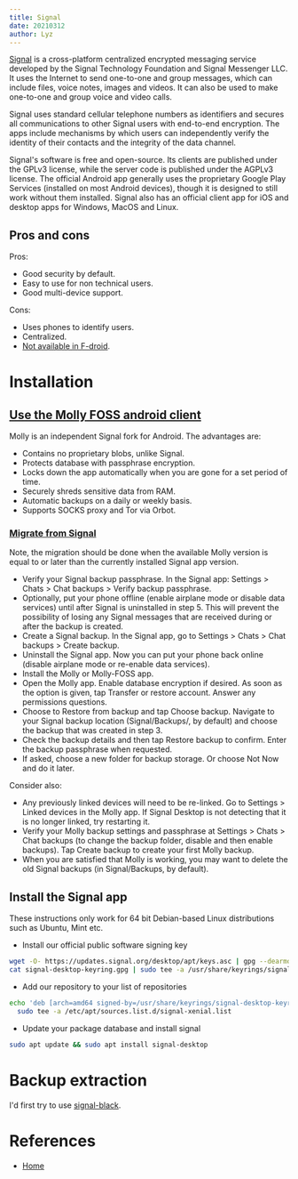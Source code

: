 ```yaml
---
title: Signal
date: 20210312
author: Lyz
---
```


[Signal](https://en.wikipedia.org/wiki/Signal_%28software%29) is
a cross-platform centralized encrypted messaging service developed by the Signal
Technology Foundation and Signal Messenger LLC. It uses the Internet to send
one-to-one and group messages, which can include files, voice notes, images and
videos. It can also be used to make one-to-one and group voice and video
calls.

Signal uses standard cellular telephone numbers as identifiers and secures all
communications to other Signal users with end-to-end encryption. The apps
include mechanisms by which users can independently verify the identity of their
contacts and the integrity of the data channel.

Signal's software is free and open-source. Its clients are published under the
GPLv3 license, while the server code is published under the AGPLv3
license. The official Android app generally uses the proprietary Google Play
Services (installed on most Android devices), though it is designed to still
work without them installed. Signal also has an official client app for iOS and
desktop apps for Windows, MacOS and Linux.

## Pros and cons

Pros:

* Good security by default.
* Easy to use for non technical users.
* Good multi-device support.

Cons:

* Uses phones to identify users.
* Centralized.
* [Not available in
    F-droid](https://community.signalusers.org/t/wiki-signal-android-app-on-f-droid-store-f-droid-status/28581).

# Installation

## [Use the Molly FOSS android client](https://molly.im/)
Molly is an independent Signal fork for Android. The advantages are:

- Contains no proprietary blobs, unlike Signal.
- Protects database with passphrase encryption.
- Locks down the app automatically when you are gone for a set period of time.
- Securely shreds sensitive data from RAM.
- Automatic backups on a daily or weekly basis.
- Supports SOCKS proxy and Tor via Orbot.

### [Migrate from Signal](https://github.com/mollyim/mollyim-android/wiki/Migrating-From-Signal)

Note, the migration should be done when the available Molly version is equal to or later than the currently installed Signal app version.

- Verify your Signal backup passphrase. In the Signal app: Settings > Chats > Chat backups > Verify backup passphrase.
- Optionally, put your phone offline (enable airplane mode or disable data services) until after Signal is uninstalled in step 5. This will prevent the possibility of losing any Signal messages that are received during or after the backup is created.
- Create a Signal backup. In the Signal app, go to Settings > Chats > Chat backups > Create backup.
- Uninstall the Signal app. Now you can put your phone back online (disable airplane mode or re-enable data services).
- Install the Molly or Molly-FOSS app.
- Open the Molly app. Enable database encryption if desired. As soon as the option is given, tap Transfer or restore account. Answer any permissions questions.
- Choose to Restore from backup and tap Choose backup. Navigate to your Signal backup location (Signal/Backups/, by default) and choose the backup that was created in step 3.
- Check the backup details and then tap Restore backup to confirm. Enter the backup passphrase when requested.
- If asked, choose a new folder for backup storage. Or choose Not Now and do it later.

Consider also:

- Any previously linked devices will need to be re-linked. Go to Settings > Linked devices in the Molly app. If Signal Desktop is not detecting that it is no longer linked, try restarting it.
- Verify your Molly backup settings and passphrase at Settings > Chats > Chat backups (to change the backup folder, disable and then enable backups). Tap Create backup to create your first Molly backup.
- When you are satisfied that Molly is working, you may want to delete the old Signal backups (in Signal/Backups, by default).
## Install the Signal app
These instructions only work for 64 bit Debian-based Linux distributions such as Ubuntu, Mint etc.

* Install our official public software signing key

```bash
wget -O- https://updates.signal.org/desktop/apt/keys.asc | gpg --dearmor > signal-desktop-keyring.gpg
cat signal-desktop-keyring.gpg | sudo tee -a /usr/share/keyrings/signal-desktop-keyring.gpg > /dev/null
```

* Add our repository to your list of repositories

```bash
echo 'deb [arch=amd64 signed-by=/usr/share/keyrings/signal-desktop-keyring.gpg] https://updates.signal.org/desktop/apt xenial main' |\
  sudo tee -a /etc/apt/sources.list.d/signal-xenial.list
```

* Update your package database and install signal

```bash
sudo apt update && sudo apt install signal-desktop
```
# Backup extraction

I'd first try to use [signal-black](https://github.com/xeals/signal-back).

# References

* [Home]()
